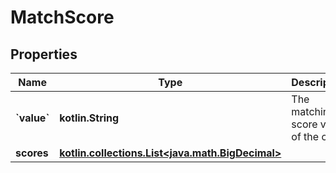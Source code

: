 
# MatchScore

## Properties
| Name | Type | Description | Notes |
| ------------ | ------------- | ------------- | ------------- |
| **&#x60;value&#x60;** | **kotlin.String** | The matching score value of the card. |  [optional] |
| **scores** | [**kotlin.collections.List&lt;java.math.BigDecimal&gt;**](java.math.BigDecimal.md) |  |  [optional] |



